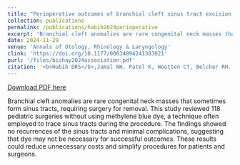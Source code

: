 ```yaml
---
title: "Perioperative outcomes of branchial cleft sinus tract excision in pediatric patients without the use of intraoperative dye"
collection: publications
permalink: /publications/habib2024perioperative
excerpt: 'Branchial cleft anomalies are rare congenital neck masses that sometimes form sinus tracts, requiring surgery for removal. This study reviewed 118 pediatric surgeries without using methylene blue dye, a technique often employed to trace sinus tracts during the procedure. The findings showed no recurrences of the sinus tracts and minimal complications, suggesting that dye may not be necessary for successful outcomes. These results could reduce unnecessary costs and simplify procedures for patients and surgeons.'
date: 2024-11-29
venue: 'Annals of Otology, Rhinology & Laryngology'
clink: 'https://doi.org/10.1177/00034894241303021'
purl: '/files/bishay2024association.pdf'
citation: '<b>Habib DRS</b>,Jamal NH, Patel K, Wootten CT, Belcher RH. Perioperative outcomes of branchial cleft sinus tract excision in pediatric patients without the use of intraoperative dye. <i>Ann Otol Rhinol Laryngol</i>. 2024. doi:10.1177/00034894241303021'
---
```

[Download PDF here](http://danielrshabib.github.io/files/habib2024perioperative.pdf)

Branchial cleft anomalies are rare congenital neck masses that sometimes form sinus tracts, requiring surgery for removal. This study reviewed 118 pediatric surgeries without using methylene blue dye, a technique often employed to trace sinus tracts during the procedure. The findings showed no recurrences of the sinus tracts and minimal complications, suggesting that dye may not be necessary for successful outcomes. These results could reduce unnecessary costs and simplify procedures for patients and surgeons.
